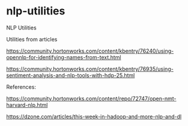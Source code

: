 # nlp-utilities
NLP Utilities

Utilities from articles

https://community.hortonworks.com/content/kbentry/76240/using-opennlp-for-identifying-names-from-text.html

https://community.hortonworks.com/content/kbentry/76935/using-sentiment-analysis-and-nlp-tools-with-hdp-25.html


References:

https://community.hortonworks.com/content/repo/72747/open-nmt-harvard-nlp.html

https://dzone.com/articles/this-week-in-hadoop-and-more-nlp-and-dl


